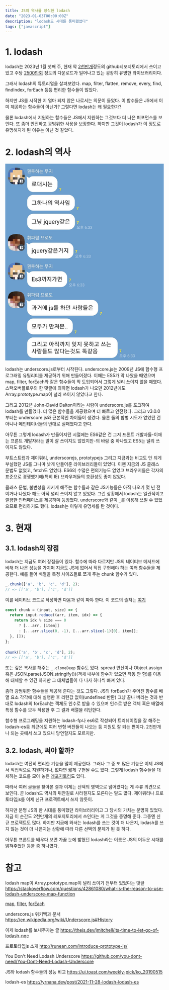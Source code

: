 ```yaml
---
title: JS의 역사를 장식한 lodash
date: "2023-01-03T00:00:00Z"
description: "lodash도 시대를 풍미했었다"
tags: ["javascript"]
---
```


# 1. lodash

lodash는 2023년 1월 첫째 주, 현재 약 [2천만개](https://github.com/lodash/lodash/network/dependents)정도의 github레포지토리에서 쓰이고 있고 주당 [2500만회](https://www.npmjs.com/package/lodash) 정도의 다운로드가 일어나고 있는 굉장히 유명한 라이브러리이다.

그래서 lodash의 튜토리얼을 살펴보았다. map, filter, flatten, remove, every, find, findIndex, forEach 등등 편리한 함수들이 많았다.

하지만 JS를 시작한 지 얼마 되지 않은 나로서는 의문이 들었다. 이 함수들은 JS에서 이미 제공하는 함수들이 아닌가? 그렇다면 lodash는 왜 필요한가? 

물론 lodash에서 지원하는 함수들은 JS에서 지원하는 그것보다 더 나은 퍼포먼스를 보인다. 또 좀더 안전하고 광범위한 사용을 보장한다. 하지만 그것이 lodash가 이 정도로 유명해지게 된 이유는 아닌 것 같았다.

# 2. lodash의 역사

![lodash-is-history](./lodash-is-history.jpeg)

lodash는 underscore.js로부터 시작된다. underscore.js는 2009년 JS에 함수형 프로그래밍 유틸리티를 제공하기 위해 만들어졌다. 이때는 ES5가 막 나왔을 때였으며 map, filter, forEach와 같은 함수들이 막 도입되어서 그렇게 널리 쓰이지 않을 때였다. 스택오버플로우의 한 댓글에 의하면 lodash가 나오던 2012년에도 Array.prototype.map이 널리 쓰이지 않았다고 한다.

그리고 2012년 John-David Dalton이라는 사람이 underscore.js를 포크하여 lodash를 만들었다. 더 많은 함수들을 제공했으며 더 빠르고 안전했다. 그리고 v3.0.0부터는 underscore.js와 근본적인 차이들이 생겼다. 물론 둘의 합병 시도가 없었던 건 아니나 메인테이너들의 반대로 실패했다고 한다.

아무튼 그렇게 lodash가 만들어지던 시절에는 ES6같은 건 그저 프론트 개발자들-이때는 프론트 개발자라는 말이 잘 쓰이지도 않았지만-의 바람 중 하나였고 ES5는 널리 쓰이지도 않았다. 

부트스트랩과 제이쿼리, underscorejs, prototypejs 그리고 지금과는 비교도 안 되게 부실했던 JS를 그나마 낫게 만들어준 라이브러리들이 있었다. 이땐 지금의 JS 클래스 문법도 없었고, fetch도 없었다. ES6의 수많은 편의기능도 없었고 브라우저들은 각자의 표준으로 경쟁했기에(특히 IE) 브라우저들의 호환성도 좋지 않았다.

클래스 문법, 불변성을 지키게 해주는 함수들과 같은 JS기능들은 아직 나오기 몇 년 전이거나 나왔다 해도 아직 널리 쓰이지 않고 있었다. 그런 상황에서 lodash는 일관적이고 깔끔한 인터페이스를 제공하며 등장했다. underscore와 같이 `_`를 이용해 쓰일 수 있었으므로 편리하기도 했다. lodash는 이렇게 유명세를 탄 것이다.

# 3. 현재

## 3.1. lodash의 장점

lodash는 지금도 여러 장점들이 있다. 함수에 따라 다르지만 JS의 네이티브 메서드에 비해 더 나은 성능을 가지며 지금도 JS에 없어서 직접 구현해야 하는 여러 함수들을 제공한다. 예를 들어 배열을 특정 사이즈들로 쪼개 주는 chunk 함수가 있다.

```js
_.chunk(['a', 'b', 'c', 'd'], 2);
// => [['a', 'b'], ['c', 'd']]
```

이를 네이티브 코드로 작성하면 다음과 같이 짜야 한다. 이 코드의 출처는 [여기](https://github.com/you-dont-need/You-Dont-Need-Lodash-Underscore#_chunk)

```js
const chunk = (input, size) => {
  return input.reduce((arr, item, idx) => {
    return idx % size === 0
      ? [...arr, [item]]
      : [...arr.slice(0, -1), [...arr.slice(-1)[0], item]];
  }, []);
};

chunk(['a', 'b', 'c', 'd'], 2);
// => [['a', 'b'], ['c', 'd']]
```

또는 깊은 복사를 해주는 `_.cloneDeep` 함수도 있다. spread 연산이나 Object.assign 혹은 JSON.parse(JSON.stringify())(객체 내부에 함수가 있으면 작동 안 함)를 이용해 대체할 수 있긴 하지만 그 대체법들이 다 나사 하나씩 빠져 있다.

좀더 광범위한 함수들을 제공해 준다는 것도 그렇다. JS의 forEach가 주어진 함수를 배열 요소 각각에 대해 실행한 후 리턴값 없이(undefined 반환) 그냥 끝나 버리는 것과 반대로 lodash의 forEach는 객체도 인수로 받을 수 있으며 인수로 받은 객체 혹은 배열에 특정 함수를 모두 적용한 후 그 결과 배열을 리턴한다.

함수형 프로그래밍을 지원하는 lodash-fp나 es6로 작성되어 트리쉐이킹을 잘 해주는 lodash-es등 최근에도 여러 변형 버전들이 나오는 등 지원도 잘 되는 편이다. 2천만개나 되는 곳에서 쓰고 있으니 당연할지도 모르지만.

## 3.2. lodash, 써야 할까?

lodash는 여전히 편리한 기능을 많이 제공한다. 그러나 그 중 또 많은 기능은 이제 JS에서 직접적으로 지원하거나, 없다면 짧게 구현될 수도 있다. 그렇게 lodash 함수들을 대체하는 코드를 모아 놓은 [레포지토리](https://github.com/you-dont-need/You-Dont-Need-Lodash-Underscore)도 있다.

따라서 여러 글들을 찾아본 결과 이제는 선택의 영역으로 넘어왔다는 게 주류 의견으로 보인다. 곧 lodash도 역사의 뒤안길로 사라질지도 모른다는 말도 많다. 제이쿼리나 프로토타입js를 이제 신규 프로젝트에서 쓰지 않듯이.

하지만 분명 JS의 한 시대를 풍미했던 라이브러리이고 그 당시의 가치는 분명히 있었다. 지금 이 순간도 2천만개의 레포지토리에서 쓰인다는 게 그것을 증명해 준다. 그중엔 신규 프로젝트도 많다. 하지만 지금에 와서는 lodash를 쓰는 것이 더 나은지, lodash를 쓰지 않는 것이 더 나은지는 상황에 따라 다른 선택의 문제가 된 듯 하다.

아무튼 프론트를 배우다 보면 가끔 눈에 밟혔던 lodash라는 이름은 JS의 어두운 시대를 밝혀주었던 등불 중 하나였다.

# 참고

lodash map이 Array.prototype.map이 널리 쓰이기 전부터 있었다는 댓글 https://stackoverflow.com/questions/42861080/what-is-the-reason-to-use-lodash-underscore-map-function

[map](https://www.w3schools.com/jsref/jsref_map.asp), [filter](https://www.w3schools.com/jsref/jsref_filter.asp), [forEach](https://www.w3schools.com/jsref/jsref_foreach.asp)

underscore.js 위키백과 문서 https://en.wikipedia.org/wiki/Underscore.js#History

이제 lodash를 보내주자는 글 https://thejs.dev/jmitchell/its-time-to-let-go-of-lodash-nqc

프로토타입js 소개 http://runean.com/introduce-prototype-js/

You Don't Need Lodash Underscore https://github.com/you-dont-need/You-Dont-Need-Lodash-Underscore

JS와 lodash 함수들의 성능 비교 https://ui.toast.com/weekly-pick/ko_20190515

lodash-es https://yrnana.dev/post/2021-11-28-lodash-lodash-es